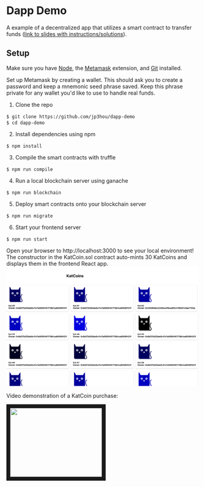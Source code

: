 # Dapp Demo
A example of a decentralized app that utilizes a smart contract to transfer funds ([link to slides with instructions/solutions](https://docs.google.com/presentation/d/15LqMhebc0wOZNEtneU-mZjJ-r1l-Z9bLvIgNk2d8ePU/edit?usp=sharing)).

## Setup

Make sure you have [Node](https://nodejs.org), the [Metamask](https://metamask.io/) extension, and [Git](https://git-scm.com/book/en/v2/Getting-Started-Installing-Git) installed.

Set up Metamask by creating a wallet. This should ask you to create a password and keep a mnemonic seed phrase saved. Keep this phrase private for any wallet you'd like to use to handle real funds.

1. Clone the repo

```
$ git clone https://github.com/jp3hou/dapp-demo
$ cd dapp-demo
```

2. Install dependencies using npm

```
$ npm install
```

3. Compile the smart contracts with truffle

```
$ npm run compile
```

4. Run a local blockchain server using ganache

```
$ npm run blockchain
```

5. Deploy smart contracts onto your blockchain server

```
$ npm run migrate
```
6. Start your frontend server

```
$ npm run start
```

Open your browser to http://localhost:3000 to see your local environment!
The constructor in the KatCoin.sol contract auto-mints 30 KatCoins and displays them in the frontend React app.
![Screenshot](/screenshots/kats_home.png?raw=true)

Video demonstration of a KatCoin purchase:

<a href="https://youtu.be/9ASbelpozfA" target="_blank"><img src="http://img.youtube.com/vi/9ASbelpozfA/0.jpg" width="240" height="180" border="10" /></a>
